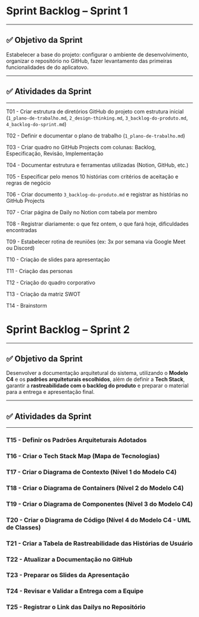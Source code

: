 # Sprint Backlog – Sprint 1  
---

## ✅ Objetivo da Sprint

Estabelecer a base do projeto: configurar o ambiente de desenvolvimento, organizar o repositório no GitHub, fazer levantamento das primeiras funcionalidades de do aplicatovo.

---

## ✅ Atividades da Sprint

---

T01 - Criar estrutura de diretórios GitHub do projeto com estrutura inicial (`1_plano-de-trabalho.md`, `2_design-thinking.md`, `3_backlog-do-produto.md`, `4_backlog-do-sprint.md`)

T02 - Definir e documentar o plano de trabalho (`1_plano-de-trabalho.md`)

T03 - Criar quadro no GitHub Projects com colunas: Backlog, Especificação, Revisão, Implementação

T04 - Documentar estrutura e ferramentas utilizadas (Notion, GitHub, etc.)

T05 - Especificar pelo menos 10 histórias com critérios de aceitação e regras de negócio

T06 - Criar documento `3_backlog-do-produto.md` e registrar as histórias no GitHub Projects

T07 - Criar página de Daily no Notion com tabela por membro

T08 - Registrar diariamente: o que fez ontem, o que fará hoje, dificuldades encontradas

T09 - Estabelecer rotina de reuniões (ex: 3x por semana via Google Meet ou Discord)

T10 - Criação de slides para apresentação

T11 - Criação das personas

T12 -   Criação do quadro corporativo

T13 - Criação da matriz SWOT

T14 - Brainstorm



# Sprint Backlog – Sprint 2  

---

## ✅ Objetivo da Sprint

Desenvolver a documentação arquitetural do sistema, utilizando o **Modelo C4** e os **padrões arquiteturais escolhidos**, além de definir a **Tech Stack**, garantir a **rastreabilidade com o backlog do produto** e preparar o material para a entrega e apresentação final.

---

## ✅ Atividades da Sprint

---

### T15 - Definir os Padrões Arquiteturais Adotados  

### T16 - Criar o Tech Stack Map (Mapa de Tecnologias)  

### T17 - Criar o Diagrama de Contexto (Nível 1 do Modelo C4)  

### T18 - Criar o Diagrama de Containers (Nível 2 do Modelo C4)  

### T19 - Criar o Diagrama de Componentes (Nível 3 do Modelo C4)  

### T20 - Criar o Diagrama de Código (Nível 4 do Modelo C4 - UML de Classes)  

### T21 - Criar a Tabela de Rastreabilidade das Histórias de Usuário  

### T22 - Atualizar a Documentação no GitHub  

### T23 - Preparar os Slides da Apresentação  

### T24 - Revisar e Validar a Entrega com a Equipe  

### T25 - Registrar o Link das Dailys no Repositório  





